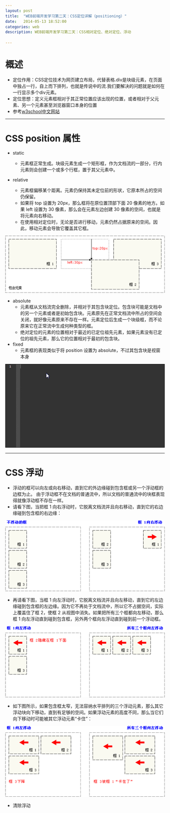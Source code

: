 ```yaml
---
layout: post
title:  "WEB前端开发学习第二天：CSS定位详解（positioning）"
date:   2014-05-13 18:52:00
categories: web
description: WEB前端开发学习第二天：CSS相对定位、绝对定位、浮动

---
```

# 概述 #
- 定位作用：CSS定位技术为网页建立布局，代替表格.div是块级元素，在页面中独占一行，自上而下排列，也就是传说中的流.我们要解决的问题就是如何在一行显示多个div元素。
- 定位思想：定义元素框相对于其正常位置应该出现的位置，或者相对于父元素、另一个元素甚至浏览器窗口本身的位置
- 参考[w3school中文网站](http://www.w3school.com.cn/css/css_positioning.asp "w3school")


----------
# CSS position 属性 #
- static
	- 元素框正常生成。块级元素生成一个矩形框，作为文档流的一部分，行内元素则会创建一个或多个行框，置于其父元素中。
	
- relative
	- 元素框偏移某个距离。元素仍保持其未定位前的形状，它原本所占的空间仍保留。
	- 如果将 top 设置为 20px，那么框将在原位置顶部下面 20 像素的地方。如果 left 设置为 30 像素，那么会在元素左边创建 30 像素的空间，也就是将元素向右移动。
	- 在使用相对定位时，无论是否进行移动，元素仍然占据原来的空间。因此，移动元素会导致它覆盖其它框。
	
![html5](/static/images/web/relative.gif)

- absolute
	- 元素框从文档流完全删除，并相对于其包含块定位。包含块可能是文档中的另一个元素或者是初始包含块。元素原先在正常文档流中所占的空间会关闭，就好像元素原来不存在一样。元素定位后生成一个块级框，而不论原来它在正常流中生成何种类型的框。
	- 绝对定位的元素的位置相对于最近的已定位祖先元素，如果元素没有已定位的祖先元素，那么它的位置相对于最初的包含块。
- fixed
	- 元素框的表现类似于将 position 设置为 absolute，不过其包含块是视窗本身

![html5](/static/images/web/emmet.gif)

--------------
# CSS 浮动 #
- 浮动的框可以向左或向右移动，直到它的外边缘碰到包含框或另一个浮动框的边框为止。
由于浮动框不在文档的普通流中，所以文档的普通流中的块框表现得就像浮动框不存在一样。
- 请看下图，当把框 1 向右浮动时，它脱离文档流并且向右移动，直到它的右边缘碰到包含框的右边缘：

![html5](/static/images/web/float_1.gif)

- 再请看下图，当框 1 向左浮动时，它脱离文档流并且向左移动，直到它的左边缘碰到包含框的左边缘。因为它不再处于文档流中，所以它不占据空间，实际上覆盖住了框 2，使框 2 从视图中消失。如果把所有三个框都向左移动，那么框 1 向左浮动直到碰到包含框，另外两个框向左浮动直到碰到前一个浮动框。

![html5](/static/images/web/float_2.gif)

- 如下图所示，如果包含框太窄，无法容纳水平排列的三个浮动元素，那么其它浮动块向下移动，直到有足够的空间。如果浮动元素的高度不同，那么当它们向下移动时可能被其它浮动元素“卡住”：

![html5](/static/images/web/float_3.gif)

- 清除浮动